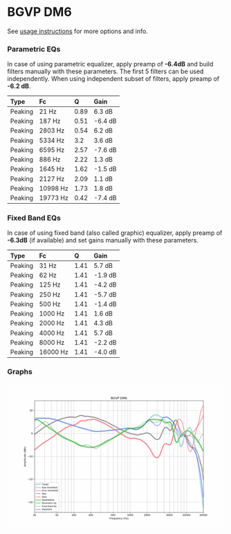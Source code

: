 # BGVP DM6
See [usage instructions](https://github.com/jaakkopasanen/AutoEq#usage) for more options and info.

### Parametric EQs
In case of using parametric equalizer, apply preamp of **-6.4dB** and build filters manually
with these parameters. The first 5 filters can be used independently.
When using independent subset of filters, apply preamp of **-6.2 dB**.

| Type    | Fc       |    Q | Gain    |
|:--------|:---------|:-----|:--------|
| Peaking | 21 Hz    | 0.89 | 6.3 dB  |
| Peaking | 187 Hz   | 0.51 | -6.4 dB |
| Peaking | 2803 Hz  | 0.54 | 6.2 dB  |
| Peaking | 5334 Hz  | 3.2  | 3.6 dB  |
| Peaking | 6595 Hz  | 2.57 | -7.6 dB |
| Peaking | 886 Hz   | 2.22 | 1.3 dB  |
| Peaking | 1645 Hz  | 1.62 | -1.5 dB |
| Peaking | 2127 Hz  | 2.09 | 1.1 dB  |
| Peaking | 10998 Hz | 1.73 | 1.8 dB  |
| Peaking | 19773 Hz | 0.42 | -7.4 dB |

### Fixed Band EQs
In case of using fixed band (also called graphic) equalizer, apply preamp of **-6.3dB**
(if available) and set gains manually with these parameters.

| Type    | Fc       |    Q | Gain    |
|:--------|:---------|:-----|:--------|
| Peaking | 31 Hz    | 1.41 | 5.7 dB  |
| Peaking | 62 Hz    | 1.41 | -1.9 dB |
| Peaking | 125 Hz   | 1.41 | -4.2 dB |
| Peaking | 250 Hz   | 1.41 | -5.7 dB |
| Peaking | 500 Hz   | 1.41 | -1.4 dB |
| Peaking | 1000 Hz  | 1.41 | 1.6 dB  |
| Peaking | 2000 Hz  | 1.41 | 4.3 dB  |
| Peaking | 4000 Hz  | 1.41 | 5.7 dB  |
| Peaking | 8000 Hz  | 1.41 | -2.2 dB |
| Peaking | 16000 Hz | 1.41 | -4.0 dB |

### Graphs
![](./BGVP%20DM6.png)